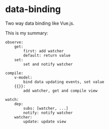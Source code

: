 # data-binding

Two way data binding like Vue.js.

This is my summary:
```
observe:
    get:
        first: add watcher
        default: return value
    set:
        set and notify watcher

compile:
    v-model:
        bind data updating events, set value
    {{}}:
        add watcher, get and compile view

watch:
    dep:
        subs: [watcher, ...]
        notify: notify watcher
    watcher:
        update: update view
```
